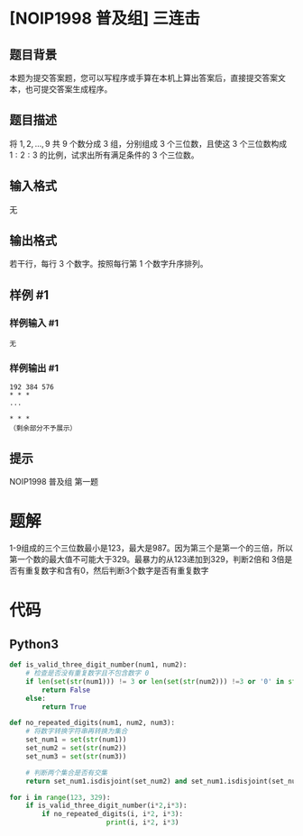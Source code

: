 # [NOIP1998 普及组] 三连击

## 题目背景

本题为提交答案题，您可以写程序或手算在本机上算出答案后，直接提交答案文本，也可提交答案生成程序。

## 题目描述

将 $1, 2, \ldots , 9$ 共 $9$ 个数分成 $3$ 组，分别组成 $3$ 个三位数，且使这 $3$ 个三位数构成 $1 : 2 : 3$ 的比例，试求出所有满足条件的 $3$ 个三位数。

## 输入格式

无

## 输出格式

若干行，每行 $3$ 个数字。按照每行第 $1$ 个数字升序排列。

## 样例 #1

### 样例输入 #1

```
无
```

### 样例输出 #1

```
192 384 576
* * *
...

* * *
（剩余部分不予展示）
```

## 提示

NOIP1998 普及组 第一题
# 题解
1-9组成的三个三位数最小是123，最大是987。因为第三个是第一个的三倍，所以第一个数的最大值不可能大于329。最暴力的从123递加到329，判断2倍和
3倍是否有重复数字和含有0，然后判断3个数字是否有重复数字

# 代码
## Python3
```python
def is_valid_three_digit_number(num1, num2):
    # 检查是否没有重复数字且不包含数字 0
    if len(set(str(num1))) != 3 or len(set(str(num2))) !=3 or '0' in str(num1) or '0' in str(num2):
        return False
    else:
        return True

def no_repeated_digits(num1, num2, num3):
    # 将数字转换字符串再转换为集合
    set_num1 = set(str(num1))
    set_num2 = set(str(num2))
    set_num3 = set(str(num3))

    # 判断两个集合是否有交集
    return set_num1.isdisjoint(set_num2) and set_num1.isdisjoint(set_num3) and set_num2.isdisjoint(set_num3)

for i in range(123, 329):
    if is_valid_three_digit_number(i*2,i*3):
        if no_repeated_digits(i, i*2, i*3):
                        print(i, i*2, i*3)
```




